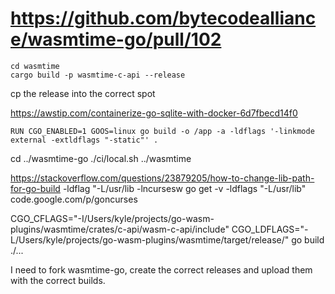 # https://github.com/bytecodealliance/wasmtime-go/pull/102
 
```
cd wasmtime
cargo build -p wasmtime-c-api --release
```

cp the release into the correct spot 

https://awstip.com/containerize-go-sqlite-with-docker-6d7fbecd14f0

```
RUN CGO_ENABLED=1 GOOS=linux go build -o /app -a -ldflags '-linkmode external -extldflags "-static"' .
```

cd ../wasmtime-go
./ci/local.sh ../wasmtime

https://stackoverflow.com/questions/23879205/how-to-change-lib-path-for-go-build
-ldflag "-L/usr/lib -lncursesw
go get -v -ldflags "-L/usr/lib" code.google.com/p/goncurses

CGO_CFLAGS="-I/Users/kyle/projects/go-wasm-plugins/wasmtime/crates/c-api/wasm-c-api/include" CGO_LDFLAGS="-L/Users/kyle/projects/go-wasm-plugins/wasmtime/target/release/" go build ./...

I need to fork wasmtime-go, create the correct releases and upload them with the correct builds.

